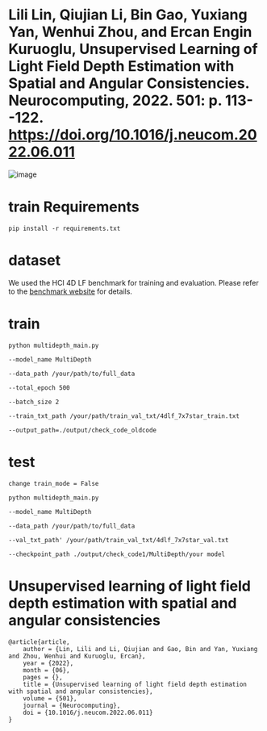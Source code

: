 # Lili Lin, Qiujian Li, Bin Gao, Yuxiang Yan, Wenhui Zhou, and Ercan Engin Kuruoglu, Unsupervised Learning of Light Field Depth Estimation with Spatial and Angular Consistencies. Neurocomputing, 2022. 501: p. 113--122.  https://doi.org/10.1016/j.neucom.2022.06.011 

![image](https://github.com/windyz77/Unsupervised-Light-Field-Depth-Estimation/blob/master/net.png)


train Requirements
====================================
    pip install -r requirements.txt

dataset
====================================
We used the HCI 4D LF benchmark for training and evaluation. Please refer to the [benchmark website](https://lightfield-analysis.uni-konstanz.de/) for details.

train 
====================================
    python multidepth_main.py

    --model_name MultiDepth 

    --data_path /your/path/to/full_data

    --total_epoch 500

    --batch_size 2

    --train_txt_path /your/path/train_val_txt/4dlf_7x7star_train.txt

    --output_path=./output/check_code_oldcode

test
====================================
    change train_mode = False

    python multidepth_main.py

    --model_name MultiDepth 

    --data_path /your/path/to/full_data

    --val_txt_path' /your/path/train_val_txt/4dlf_7x7star_val.txt

    --checkpoint_path ./output/check_code1/MultiDepth/your model

Unsupervised learning of light field depth estimation with spatial and angular consistencies
====================================
    @article{article,
        author = {Lin, Lili and Li, Qiujian and Gao, Bin and Yan, Yuxiang and Zhou, Wenhui and Kuruoglu, Ercan},
        year = {2022},
        month = {06},
        pages = {},
        title = {Unsupervised learning of light field depth estimation with spatial and angular consistencies},
        volume = {501},
        journal = {Neurocomputing},
        doi = {10.1016/j.neucom.2022.06.011}
    }
